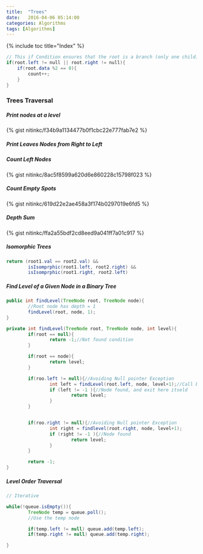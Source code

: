 ```yaml
---
title:  "Trees"
date:   2016-04-06 05:14:00
categories: Algorithms
tags: [Algorithms]
---
```


{% include toc title="Index" %}

```java
// This if Condition ensures that the root is a branch (only one child)
if(root.left != null || root.right != null){
    if(root.data %2 == 0){
        count++;
    }
}
```
### Trees Traversal


##### Print nodes at a level

{% gist nitinkc/f34b9a1134477b0f1cbc22e777fab7e2 %}

##### Print Leaves Nodes from Right to Left

##### Count Left Nodes
{% gist nitinkc/8ac5f8599a620d6e860228c15798f023 %}

##### Count Empty Spots
{% gist nitinkc/619d22e2ae458a3f174b0297019e6fd5 %}

##### Depth Sum
{% gist nitinkc/ffa2a55bdf2cd8eed9a041ff7a01c917 %}


##### Isomorphic Trees
```java
return (root1.val == root2.val) &&
        isIsomprphic(root1.left, root2.right) &&
        isIsomprphic(root1.right, root2.left)
```

##### Find Level of a Given Node in a Binary Tree
```java
public int findLevel(TreeNode root, TreeNode node){
        //Root node has depth = 1
        findLevel(root, node, 1);
}

private int findLevel(TreeNode root, TreeNode node, int level){
        if(root == null){
                return -1;//Not found condition
        }

        if(root == node){
                return level;
        }

        if(roo.left != null){//Avoiding Null pointer Exception
                int left = findLevel(root.left, node, level+1);//Call by value
                if (left != -1 ){//Node found, and exit here itseld
                        return level;
                }
        }


        if(roo.right != null){//Avoiding Null pointer Exception
                int right = findlevel(root.right, node, level+1);
                if (right != -1 ){//Node found
                        return level;
                }
        }

        return -1;
}
```

##### Level Order Traversal
```java
// Iterative

while(!queue.isEmpty()){
        TreeNode temp = queue.poll();
        //Use the temp node

        if(temp.left != null) queue.add(temp.left);
        if(temp.right != null) queue.add(temp.right);

}
```
